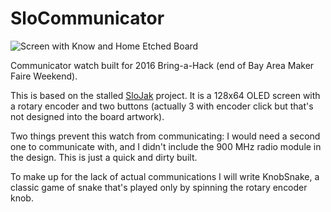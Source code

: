 SloCommunicator
======

![Screen with Know and Home Etched Board](https://pbs.twimg.com/media/Cia4MJ1VEAEiZmg.jpg)

Communicator watch built for 2016 Bring-a-Hack (end of Bay Area Maker Faire Weekend).

This is based on the stalled [SloJak](https://github.com/szczys/SloJak) project. It is a 128x64 OLED screen with a rotary encoder and two buttons (actually 3 with encoder click but that's not designed into the board artwork).

Two things prevent this watch from communicating: I would need a second one to communicate with, and I didn't include the 900 MHz radio module in the design. This is just a quick and dirty built.

To make up for the lack of actual communications I will write KnobSnake, a classic game of snake that's played only by spinning the rotary encoder knob.
